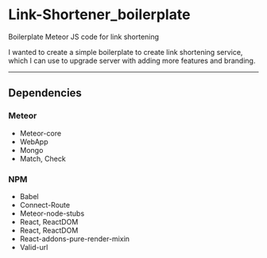 # Link-Shortener_boilerplate
Boilerplate Meteor JS code for link shortening

I wanted to create a simple boilerplate to create link shortening service, which I can use to upgrade server with adding more features and branding.

----------------------------------------------
## Dependencies

### Meteor
* Meteor-core
* WebApp
* Mongo
* Match, Check


### NPM
* Babel
* Connect-Route
* Meteor-node-stubs
* React, ReactDOM
* React, ReactDOM
* React-addons-pure-render-mixin
* Valid-url
